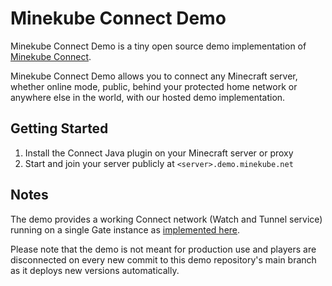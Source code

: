 # Minekube Connect Demo

Minekube Connect Demo is a tiny open source demo implementation of
[Minekube Connect](https://developers.minekube.com/connect/).

Minekube Connect Demo allows you to connect any Minecraft server,
whether online mode, public, behind your protected home network or
anywhere else in the world, with our hosted demo implementation.

## Getting Started

1. Install the Connect Java plugin on your Minecraft server or proxy
2. Start and join your server publicly at `<server>.demo.minekube.net`

## Notes

The demo provides a working Connect network (Watch and Tunnel service)
running on a single Gate instance
as [implemented here](https://github.com/minekube/gate/blob/master/pkg/util/connectutil/single/single.go).

Please note that the demo is not meant for production use and players
are disconnected on every new commit to this demo repository's main branch
as it deploys new versions automatically.